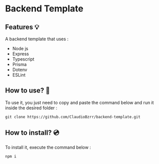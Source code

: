 # Backend Template

## Features 💡

A backend template that uses :

 - Node js
 - Express
 - Typescript
 - Prisma
 - Dotenv
 - ESLint

## How to use? 🤔

  
To use it, you just need to copy and paste the command below and run it inside the desired folder : 

    git clone https://github.com/ClaudioBzrr/backend-template.git
  
  
## How to install? 💿    

To install it, execute the command below :

    npm i

